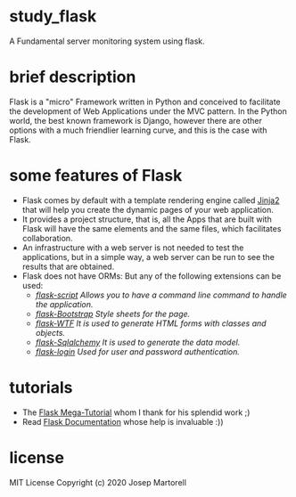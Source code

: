 # study_flask
A Fundamental server monitoring system using flask.

# brief description
Flask is a "micro" Framework written in Python and conceived to facilitate the development of Web Applications under the MVC pattern. In the Python world, the best known framework is Django, however there are other options with a much friendlier learning curve, and this is the case with Flask.

# some features of Flask  
 - Flask comes by default with a template rendering engine called [Jinja2](https://jinja.palletsprojects.com/en/2.11.x/) that will help you create the dynamic pages of your web application.
 - It provides a project structure, that is, all the Apps that are built with Flask will have the same elements and the same files, which facilitates collaboration.
 - An infrastructure with a web server is not needed to test the applications, but in a simple way, a web server can be run to see the results that are obtained.
 - Flask does not have ORMs: But any of the following extensions can be used:
     - _[flask-script](https://flask-script.readthedocs.io/en/latest/) Allows you to have a command line command to handle the application._
     - _[flask-Bootstrap](https://flask-bootstraplite.readthedocs.io/en/latest/) Style sheets for the page._
     - _[flask-WTF](https://flask-wtf.readthedocs.io/en/stable/) It is used to generate HTML forms with classes and objects._
     - _[flask-Sqlalchemy](https://flask-sqlalchemy.palletsprojects.com/en/2.x/) It is used to generate the data model._
     - _[flask-login](https://flask-login.readthedocs.io/en/latest/) Used for user and password authentication._

# tutorials
- The [Flask Mega-Tutorial](https://blog.miguelgrinberg.com/post/the-flask-mega-tutorial-part-i-hello-world) whom I thank for his splendid work ;)
- Read [Flask Documentation](https://flask.palletsprojects.com/en/1.1.x/tutorial/) whose help is invaluable :))

# license
MIT License 
Copyright (c) 2020 Josep Martorell
